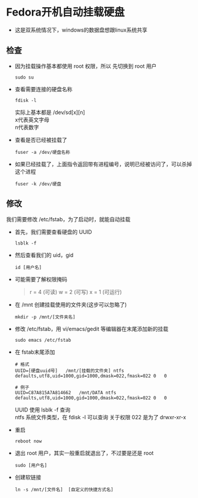 # Fedora开机自动挂载硬盘

* 这是双系统情况下，windows的数据盘想跟linux系统共享

## 检查

* 因为挂载操作基本都使用 root 权限，所以 先切换到 root 用户

    ```shell {.line-numbers}
    sudo su
    ```

* 查看需要连接的硬盘名称

    ```shell {.line-numbers}
    fdisk -l
    ```

    实际上基本都是 /dev/sd[x][n]\
    x代表英文字母\
    n代表数字

* 查看是否已经被挂载了

    ```shell {.line-numbers}
    fuser -a /dev/硬盘名称
    ```

* 如果已经挂载了，上面指令返回带有进程编号，说明已经被访问了，可以杀掉这个进程

    ```shell {.line-numbers}
    fuser -k /dev/硬盘
    ```

## 修改

我们需要修改 /etc/fstab，为了启动时，就能自动挂载

* 首先，我们需要查看硬盘的 UUID

    ```shell {.line-numbers}
    lsblk -f
    ```

* 然后查看我们的 uid，gid

    ```shell {.line-numbers}
    id [用户名]
    ```

* 可能需要了解权限掩码
    >r = 4 (可读)
    >w = 2 (可写)
    >x = 1 (可运行)

* 在 /mnt 创建挂载使用的文件夹(这步可以忽略了)

    ```shell <.line-numbers>
    mkdir -p /mnt/[文件夹名]
    ```

* 修改 /etc/fstab，用 vi/emacs/gedit 等编辑器在末尾添加新的挂载
  
    ```shell <.line-numbers>
    sudo emacs /etc/fstab
    ```

* 在 fstab末尾添加

    ```shell <.line-numbers>
    # 格式
    UUID=[硬盘uuid号]   /mnt/[挂载的文件夹] ntfs    defaults,utf8,uid=1000,gid=1000,dmask=022,fmask=022 0   0
    ```

    ```shell <.line-numbers>
    # 例子
    UUID=C87A815A7A814662   /mnt/DATA ntfs    defaults,utf8,uid=1000,gid=1000,dmask=022,fmask=022 0   0
    ```

    UUID 使用 lsblk -f 查询\
    ntfs 系统文件类型，在 fdisk -l 可以查询
    关于权限 022 是为了 drwxr-xr-x

* 重启

    ```shell <.line-numbers>
    reboot now
    ```

* 退出 root 用户，其实一般重启就退出了，不过要是还是 root

    ```shell <.line-numbers>
    sudo [用户名]
    ```

* 创建软链接

    ```shell <.line-numbers>
    ln -s /mnt/[文件名]  [自定义的快捷方式名]
    ```
